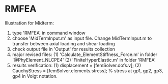 # RMFEA
Illustration for Midterm:
1. type 'RMFEA' in command window
2. choose 'MidTermInput.m' as input file. Change MidTermInput.m to transfer between axial loading and shear loading
3. check output file in 'Output' for results collection
4. major revised files: (1) 'Calculate_ElementStiffness_Force.m' in folder '@PhyElement_NLCPE4'
                        (2) 'FiniteHyperElastic.m' in folder 'RMFEA'
5. results verification:
   (1) displacement = [femSolver.dofs.v];
   (2) CauchyStress = [femSolver.elements.stress]; % stress at gp1, gp2, gp3, gp4 in Voigt notation.